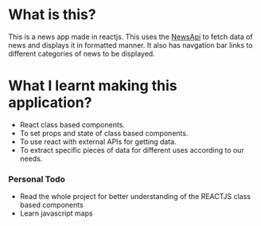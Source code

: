 # What is this?
This is a news app made in reactjs. This uses the [NewsApi](newsapi.org) to fetch data of news and displays it in formatted manner. It also has navgation bar links to different categories of news to be displayed.

# What I learnt making this application?
- React class based components.
- To set props and state of class based components.
- To use react with external APIs for getting data.
- To extract specific pieces of data for different uses according to our needs. 

### Personal Todo
- Read the whole project for better understanding of the REACTJS class based components
- Learn javascript maps